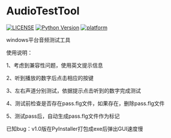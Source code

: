 # AudioTestTool
[![LICENSE](https://img.shields.io/github/license/raoyi/AudioTestTool.svg)](https://github.com/raoyi/AudioTestTool/blob/master/LICENSE)
[![Python Version](https://img.shields.io/badge/python-3.x-blue.svg)](#)
[![platform](https://img.shields.io/badge/platform-Windows-blue.svg)](#)

windows平台音频测试工具

使用说明：

1、考虑到兼容性问题，使用英文提示信息

2、听到播放的数字后点击相应的按键

3、左右声道分别测试，依据提示点击听到的数字完成测试

4、测试前检查是否存在pass.flg文件，如果存在，删除pass.flg文件

5、测试pass后，自动生成pass.flg文件作为标记

已知bug：v1.0版在PyInstaller打包成exe后弹出GUI速度慢
